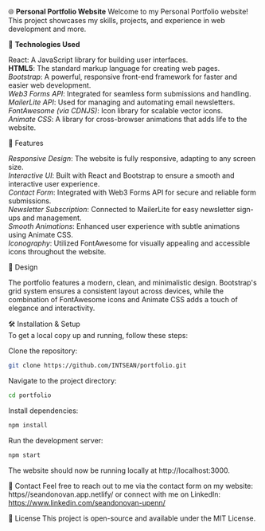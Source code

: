 🌐 **Personal Portfolio Website**
Welcome to my Personal Portfolio website! This project showcases my skills, projects, and experience in web development and more.

🚀 **Technologies Used**

React: A JavaScript library for building user interfaces.  
**HTML5**: The standard markup language for creating web pages.  
_Bootstrap_: A powerful, responsive front-end framework for faster and easier web development.  
_Web3 Forms API_: Integrated for seamless form submissions and handling.  
_MailerLite API_: Used for managing and automating email newsletters.  
_FontAwesome (via CDNJS)_: Icon library for scalable vector icons.  
_Animate CSS_: A library for cross-browser animations that adds life to the website.

📄 Features

_Responsive Design_: The website is fully responsive, adapting to any screen size.  
_Interactive UI_: Built with React and Bootstrap to ensure a smooth and interactive user experience.  
_Contact Form_: Integrated with Web3 Forms API for secure and reliable form submissions.  
_Newsletter Subscription_: Connected to MailerLite for easy newsletter sign-ups and management.  
_Smooth Animations_: Enhanced user experience with subtle animations using Animate CSS.  
_Iconography_: Utilized FontAwesome for visually appealing and accessible icons throughout the website.

🎨 Design

The portfolio features a modern, clean, and minimalistic design. Bootstrap's grid system ensures a consistent layout across devices, while the combination of FontAwesome icons and Animate CSS adds a touch of elegance and interactivity.

🛠 Installation & Setup  
To get a local copy up and running, follow these steps:

Clone the repository:

```sh
git clone https://github.com/INTSEAN/portfolio.git
```

Navigate to the project directory:

```sh
cd portfolio
```

Install dependencies:

```sh
npm install
```

Run the development server:

```sh
npm start
```

The website should now be running locally at http://localhost:3000.

📧 Contact
Feel free to reach out to me via the contact form on my website: https//seandonovan.app.netlify/ or connect with me on LinkedIn: https://www.linkedin.com/seandonovan-upenn/

📝 License
This project is open-source and available under the MIT License.
